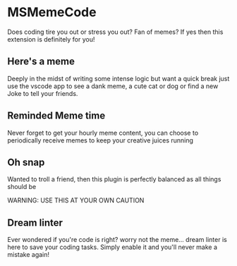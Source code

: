 # MSMemeCode

Does coding tire you out or stress you out? Fan of memes? If yes then this extension is definitely for you!

## Here's a meme

Deeply in the midst of writing some intense logic but want a quick break just use the vscode app to see a dank meme, a cute cat or dog or find a new Joke to tell your friends.

<!-- GIF for dank meme -->
<!-- gif for cute cat -->
<!-- screenshot for dog -->
<!-- screenshot for joke -->

## Reminded Meme time

Never forget to get your hourly meme content, you can choose to periodically receive memes to keep your creative juices running

<!-- screenshot of number setting -->

## Oh snap

Wanted to troll a friend, then this plugin is perfectly balanced as all things should be

WARNING: USE THIS AT YOUR OWN CAUTION

<!-- gif of using oh snap -->

## Dream linter

Ever wondered if you're code is right? worry not the meme... dream linter is here to save your coding tasks. Simply enable it and you'll never make a mistake again!

<!-- gif of using dream linter -->
